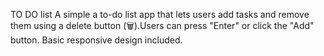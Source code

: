 TO DO list
A simple a to-do list app that lets users add tasks and remove them using a delete button (🗑️).Users can press "Enter" or click the "Add" button. Basic responsive design included.
